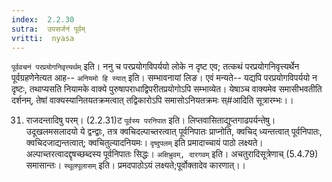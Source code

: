 ```yaml
---
index:  2.2.30
sutra:  उपसर्जनं पूर्वम्
vritti:  nyasa
---
```


`पूर्ववचनं परप्रयोगनिवृत्त्यर्थम्` इति। ननु च परप्रयोगविपर्ययो लोके न दृष्ट एव; तत्कथं परप्रयोगनिवृत्त्यर्थेन पूर्वग्रहणेनेत्यत आह-- `अनियमो हि स्यात्` इति। सम्भावनायां लिङ। एवं मन्यते-- यद्यपि परप्रयोगविपर्ययो न दृष्टः, तथाप्यसति नियामके वाक्ये पुरुषापराधाद्विपरीतप्रयोगोऽपि सम्भाव्येत। येषाञ्च वाक्यमेव समासीभवतीति दर्शनम्, तेषां वाक्यस्यानितयतक्रमत्वात् तद्विकारोऽपि समासोऽनियतक्रमः स्#आदिति सूत्रारम्भः।।

31. राजदन्तादिषु परम्। (2.2.31)ट
`पूर्वस्य परनिपात` इति। लिप्तवासिताद्युप्तगाढपर्यन्तेषु। उदूखलमसलादयो ये द्वन्द्वाः, तत्र क्वचिदल्पाच्तरत्वात् पूर्वनिपातः प्राप्नोति, क्वचिद् ध्यन्तत्वात् पूर्वनिपातः, क्वचिदजाद्यन्तत्वात्; क्वचितुल्यादनियमः। `दृष्दुपलम्` इति प्रमादाच्चायं पाठो लक्ष्यते। अल्पाच्तरत्वादद्दृषच्छब्दस्य पूर्वनिपातः सिद्धः। `अक्षिभ्रुवम्, दारगवम्` इति। अचतुरादिसूत्रेणाच् (5.4.79) समासान्तः। `स्थूलपूलासम्` इति। प्रमदपाठोऽयं लक्ष्यते;पूर्वोक्तादेव कारणात्।।


